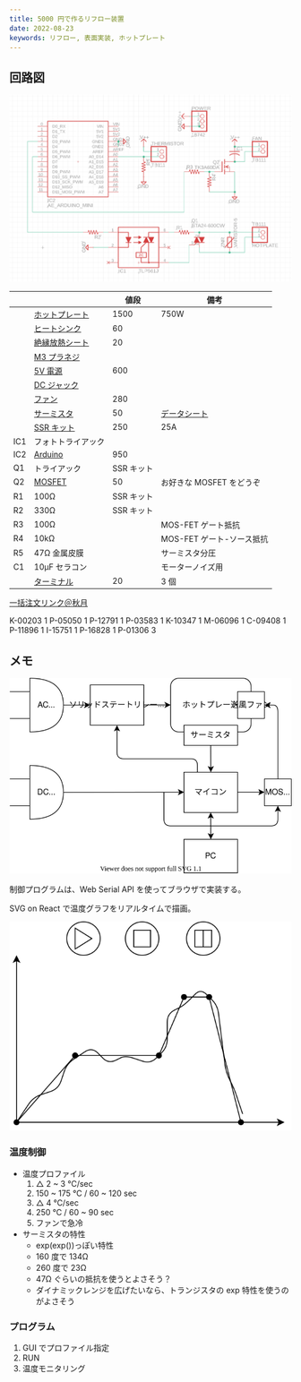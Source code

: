 ```yaml
---
title: 5000 円で作るリフロー装置
date: 2022-08-23
keywords: リフロー, 表面実装, ホットプレート
---
```


## 回路図

![](img/reflow_schematic.png)

|     |                                                                 | 値段       | 備考                                                                            |
| --- | --------------------------------------------------------------- | ---------- | ------------------------------------------------------------------------------- |
|     | [ホットプレート](https://amzn.asia/d/dPVi2IT)                   | 1500       | 750W                                                                            |
|     | [ヒートシンク](https://akizukidenshi.com/catalog/g/gP-05050/)   | 60         |                                                                                 |
|     | [絶縁放熱シート](https://akizukidenshi.com/catalog/g/gP-12791/) | 20         |                                                                                 |
|     | [M3 プラネジ](https://akizukidenshi.com/catalog/g/gP-03583/)    |            |                                                                                 |
|     | [5V 電源](https://akizukidenshi.com/catalog/g/gM-06096/)        | 600        |                                                                                 |
|     | [DC ジャック](https://akizukidenshi.com/catalog/g/gC-09408/)    |            |                                                                                 |
|     | [ファン](https://akizukidenshi.com/catalog/g/gP-16828/)         | 280        |                                                                                 |
|     | [サーミスタ](https://akizukidenshi.com/catalog/g/gP-11896/)     | 50         | [データシート](https://www.semitec.co.jp/uploads/2021/11/nt_thermistor2015.pdf) |
|     | [SSR キット](https://akizukidenshi.com/catalog/g/gK-00203/)     | 250        | 25A                                                                             |
| IC1 | フォトトライアック                                              |            |                                                                                 |
| IC2 | [Arduino](https://akizukidenshi.com/catalog/g/gK-10347/)        | 950        |                                                                                 |
| Q1  | トライアック                                                    | SSR キット |                                                                                 |
| Q2  | [MOSFET](https://akizukidenshi.com/catalog/g/gI-15751/)         | 50         | お好きな MOSFET をどうぞ                                                        |
| R1  | 100Ω                                                            | SSR キット |                                                                                 |
| R2  | 330Ω                                                            | SSR キット |                                                                                 |
| R3  | 100Ω                                                            |            | MOS-FET ゲート抵抗                                                              |
| R4  | 10kΩ                                                            |            | MOS-FET ゲート-ソース抵抗                                                       |
| R5  | 47Ω 金属皮膜                                                    |            | サーミスタ分圧                                                                  |
| C1  | 10μF セラコン                                                   |            | モーターノイズ用                                                                |
|     | [ターミナル](https://akizukidenshi.com/catalog/g/gP-01306/)     | 20         | 3 個                                                                            |

[一括注文リンク＠秋月](https://akizukidenshi.com/catalog/cart/cart.aspx?goods=K-00203,P-05050,P-12791,P-03583,K-10347,M-06096,C-09408,P-11896,I-15751,P-16828,P-01306,&qty=1,1,1,1,1,1,1,1,1,1,3,)

K-00203 1
P-05050 1
P-12791 1
P-03583 1
K-10347 1
M-06096 1
C-09408 1
P-11896 1
I-15751 1
P-16828 1
P-01306 3

## メモ

![](img/about.dio.svg)

制御プログラムは、Web Serial API を使ってブラウザで実装する。

SVG on React で温度グラフをリアルタイムで描画。

![](img/ui.dio.svg)

### 温度制御

- 温度プロファイル
  1. △ 2 ~ 3 °C/sec
  2. 150 ~ 175 °C / 60 ~ 120 sec
  3. △ 4 °C/sec
  4. 250 °C / 60 ~ 90 sec
  5. ファンで急冷
- サーミスタの特性
  - exp(exp())っぽい特性
  - 160 度で 134Ω
  - 260 度で 23Ω
  - 47Ω ぐらいの抵抗を使うとよさそう？
  - ダイナミックレンジを広げたいなら、トランジスタの exp 特性を使うのがよさそう

### プログラム

1. GUI でプロファイル指定
2. RUN
3. 温度モニタリング
